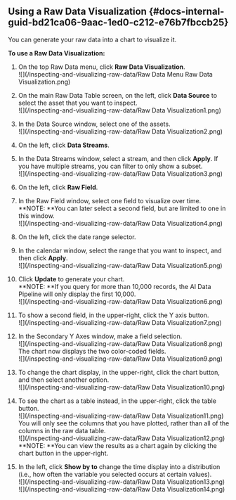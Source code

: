 ## Using a Raw Data Visualization {#docs-internal-guid-bd21ca06-9aac-1ed0-c212-e76b7fbccb25}

You can generate your raw data into a chart to visualize it.

**To use a Raw Data Visualization:**

1. On the top Raw Data menu, click **Raw Data Visualization**.  
   ![](/inspecting-and-visualizing-raw-data/Raw Data Menu Raw Data Visualization.png)

2. On the main Raw Data Table screen, on the left, click **Data Source** to select the asset that you want to inspect.  
   ![](/inspecting-and-visualizing-raw-data/Raw Data Visualization1.png)

3. In the Data Source window, select one of the assets.  
   ![](/inspecting-and-visualizing-raw-data/Raw Data Visualization2.png)

4. On the left, click **Data Streams**.

5. In the Data Streams window, select a stream, and then click **Apply**. If you have multiple streams, you can filter to only show a subset.  
   ![](/inspecting-and-visualizing-raw-data/Raw Data Visualization3.png)

6. On the left, click **Raw Field**.

7. In the Raw Field window, select one field to visualize over time.  
   **NOTE: **You can later select a second field, but are limited to one in this window.  
   ![](/inspecting-and-visualizing-raw-data/Raw Data Visualization4.png)

8. On the left, click the date range selector.

9. In the calendar window, select the range that you want to inspect, and then click **Apply**.  
   ![](/inspecting-and-visualizing-raw-data/Raw Data Visualization5.png)

10. Click **Update** to generate your chart.  
    **NOTE: **If you query for more than 10,000 records, the AI Data Pipeline will only display the first 10,000.  
    ![](/inspecting-and-visualizing-raw-data/Raw Data Visualization6.png)

11. To show a second field, in the upper-right, click the Y axis button.  
    ![](/inspecting-and-visualizing-raw-data/Raw Data Visualization7.png)

12. In the Secondary Y Axes window, make a field selection.  
    ![](/inspecting-and-visualizing-raw-data/Raw Data Visualization8.png)  
    The chart now displays the two color-coded fields.  
    ![](/inspecting-and-visualizing-raw-data/Raw Data Visualization9.png)

13. To change the chart display, in the upper-right, click the chart button, and then select another option.  
    ![](/inspecting-and-visualizing-raw-data/Raw Data Visualization10.png)

14. To see the chart as a table instead, in the upper-right, click the table button.  
    ![](/inspecting-and-visualizing-raw-data/Raw Data Visualization11.png)  
    You will only see the columns that you have plotted, rather than all of the columns in the raw data table.  
    ![](/inspecting-and-visualizing-raw-data/Raw Data Visualization12.png)  
    **NOTE: **You can view the results as a chart again by clicking the chart button in the upper-right.

15. In the left, click **Show by to** change the time display into a distribution \(i.e., how often the variable you selected occurs at certain values\).  
    ![](/inspecting-and-visualizing-raw-data/Raw Data Visualization13.png)  
    ![](/inspecting-and-visualizing-raw-data/Raw Data Visualization14.png)



